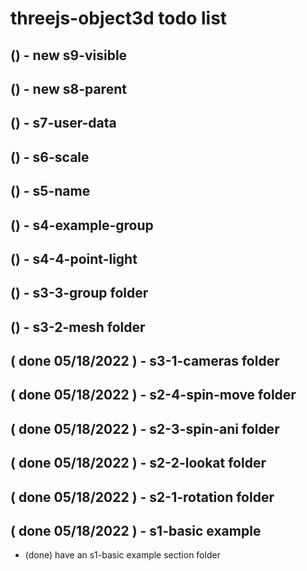 # threejs-object3d todo list

## () - new s9-visible

## () - new s8-parent

## () - s7-user-data

## () - s6-scale

## () - s5-name

## () - s4-example-group


## () - s4-4-point-light

## () - s3-3-group folder

## () - s3-2-mesh folder


## ( done 05/18/2022 ) - s3-1-cameras folder

## ( done 05/18/2022 ) - s2-4-spin-move folder

## ( done 05/18/2022 ) - s2-3-spin-ani folder

## ( done 05/18/2022 ) - s2-2-lookat folder

## ( done 05/18/2022 ) - s2-1-rotation folder

## ( done 05/18/2022 ) - s1-basic example
* (done) have an s1-basic example section folder
